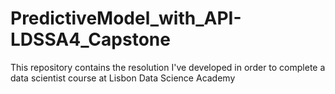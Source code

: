 # PredictiveModel_with_API-LDSSA4_Capstone
This repository contains the resolution I've developed in order to complete a data scientist course at Lisbon Data Science Academy
